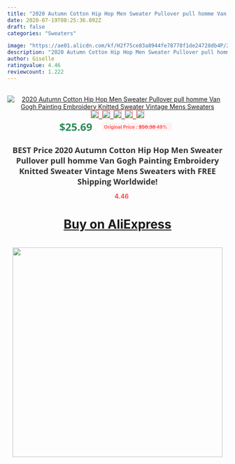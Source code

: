 ```yaml
---
title: "2020 Autumn Cotton Hip Hop Men Sweater Pullover pull homme Van Gogh Painting Embroidery Knitted Sweater Vintage Mens Sweaters"
date: 2020-07-19T08:25:36.892Z
draft: false
categories: "Sweaters"

image: "https://ae01.alicdn.com/kf/H2f75ce83a8944fe78778f1de24728db4P/2020-Autumn-Cotton-Hip-Hop-Men-Sweater-Pullover-pull-homme-Van-Gogh-Painting-Embroidery-Knitted-Sweater.jpg"
description: "2020 Autumn Cotton Hip Hop Men Sweater Pullover pull homme Van Gogh Painting Embroidery Knitted Sweater Vintage Mens Sweaters"
author: Giselle
ratingvalue: 4.46
reviewcount: 1.222
---
```

<br>
<div style="text-align: center;">
<a href="https://s.click.aliexpress.com/e/_AMGXLR" target="_blank" rel="nofollow noopener noreferrer"><img alt="2020 Autumn Cotton Hip Hop Men Sweater Pullover pull homme Van Gogh Painting Embroidery Knitted Sweater Vintage Mens Sweaters" class="magnifier-image" src="https://ae01.alicdn.com/kf/H2f75ce83a8944fe78778f1de24728db4P/2020-Autumn-Cotton-Hip-Hop-Men-Sweater-Pullover-pull-homme-Van-Gogh-Painting-Embroidery-Knitted-Sweater.jpg_640x640.jpg">
<br>
<img style="border:1px solid salmon" src="https://ae01.alicdn.com/kf/H2f75ce83a8944fe78778f1de24728db4P/2020-Autumn-Cotton-Hip-Hop-Men-Sweater-Pullover-pull-homme-Van-Gogh-Painting-Embroidery-Knitted-Sweater.jpg_120x120.jpg">&nbsp;&nbsp;<img style="border:1px solid salmon" src="https://ae01.alicdn.com/kf/Hec4f00fea50344b4957e0c85c8ce0bc2o/2020-Autumn-Cotton-Hip-Hop-Men-Sweater-Pullover-pull-homme-Van-Gogh-Painting-Embroidery-Knitted-Sweater.jpg_120x120.jpg">&nbsp;&nbsp;<img style="border:1px solid salmon" src="https://ae01.alicdn.com/kf/Ha6758b0946ee4752a6a9cf229feb2401z/2020-Autumn-Cotton-Hip-Hop-Men-Sweater-Pullover-pull-homme-Van-Gogh-Painting-Embroidery-Knitted-Sweater.jpg_120x120.jpg">&nbsp;&nbsp;<img style="border:1px solid salmon" src="https://ae01.alicdn.com/kf/H3fcec380c1f94f53a32c5298a26cdcb1r/2020-Autumn-Cotton-Hip-Hop-Men-Sweater-Pullover-pull-homme-Van-Gogh-Painting-Embroidery-Knitted-Sweater.jpg_120x120.jpg">&nbsp;&nbsp;<img style="border:1px solid salmon" src="https://ae01.alicdn.com/kf/Hf1a18d9297ed47ebb8f9ec27d5ff485bQ/2020-Autumn-Cotton-Hip-Hop-Men-Sweater-Pullover-pull-homme-Van-Gogh-Painting-Embroidery-Knitted-Sweater.jpg_120x120.jpg"></a></div><br0>
<div style="text-align: center;"><span style="background-color: white; border: 0px; box-sizing: border-box; color: seagreen; display: inline-block; font-family: &quot;open sans&quot; , &quot;arial&quot; , &quot;helvetica&quot; , sans-serif , &quot;heiti&quot;; font-size: 24px; font-stretch: inherit; font-weight: 700; line-height: inherit; margin: 0px 10px 0px 0px; padding: 0px; vertical-align: middle;">$25.69 </span>
<span style="background: rgb(255 , 241 , 241); border-radius: 3px; border: 0px; box-sizing: border-box; color: #ff4747; display: inline-block; font-family: inherit; font-size: 12px; font-stretch: inherit; font-style: inherit; font-variant: inherit; font-weight: 600; line-height: inherit; margin: 0px; padding: 2px 5px; transform: scale(0.9); vertical-align: middle;">Original Price : <b style="text-decoration: line-through;">$50.38 </b> 49%&nbsp;&nbsp;</span></div>
<h1 style="color: #333333; display: inline-block; font-family: &quot;open sans&quot; , &quot;arial&quot; , &quot;helvetica&quot; , sans-serif , &quot;heiti&quot;; font-size: 18px; font-stretch: inherit; font-weight: 700; text-align: center;">BEST Price 2020 Autumn Cotton Hip Hop Men Sweater Pullover pull homme Van Gogh Painting Embroidery Knitted Sweater Vintage Mens Sweaters with FREE Shipping Worldwide!</h1>
<div style="color: #ff4747; text-align: center;">
<img src="https://4.bp.blogspot.com/-M0ZcTcb-5uY/XleCXlxnR4I/AAAAAAAAAEc/OrjgMkXV1oMQFaCRZj5HQwOCBcu3w1FegCPcBGAYYCw/s1600/star.png" style="height: 15px;">&nbsp;<b>4.46</b></div>
<div class="button_cont" align="center"><a class="buynow_a" href="https://s.click.aliexpress.com/e/_AMGXLR" target="_blank" rel="nofollow noopener noreferrer"><H1>Buy on AliExpress</H1></a></div><br>
<div class="separator" style="clear: both; text-align: center;">
<img src="https://lh3.googleusercontent.com/-pTy5HemUv9M/XlePHvY0dAI/AAAAAAAAAE4/0nX5iRUoIWY8eMW9Dpxeirr157OZliDIgCLcBGAsYHQ/s1600/badge.gif" width="480">
</div>

